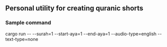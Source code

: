 ## Personal utility for creating quranic shorts
### Sample command
cargo run -- --surah=1 --start-aya=1 --end-aya=1 --audio-type=english --text-type=none
